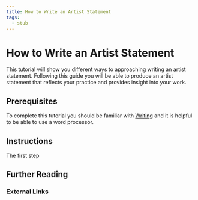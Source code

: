 ```yaml
---
title: How to Write an Artist Statement
tags:
  - stub
---
```


# How to Write an Artist Statement

This tutorial will show you different ways to approaching writing an artist statement. Following this guide you will be able to produce an artist statement that reflects your practice and provides insight into your work.

## Prerequisites

To complete this tutorial you should be familiar with [Writing](writing.md) and it is helpful to be able to use a word processor.

## Instructions

The first step

## Further Reading

### External Links
